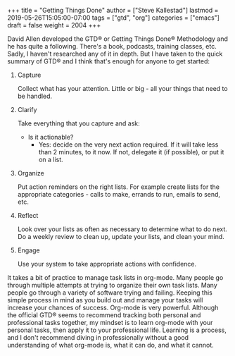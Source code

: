 +++
title = "Getting Things Done"
author = ["Steve Kallestad"]
lastmod = 2019-05-26T15:05:00-07:00
tags = ["gtd", "org"]
categories = ["emacs"]
draft = false
weight = 2004
+++

David Allen developed the GTD® or Getting Things Done® Methodology and he has
quite a following.  There's a book, podcasts, training classes, etc.  Sadly, I
haven't researched any of it in depth.  But I have taken to the quick summary
of GTD® and I think that's enough for anyone to get started:

1.  Capture

    Collect what has your attention.  Little or big - all your things that need
    to be handled.
2.  Clarify

    Take everything that you capture and ask:

    -   Is it actionable?
        -   Yes: decide on the very next action required.  If it will take less than 2
            minutes, to it now.  If not, delegate it (if possible), or put it on a
            list.
3.  Organize

     Put action reminders on the right lists.  For example create lists for the
    appropriate categories - calls to make, errands to run, emails to send,
    etc.
4.  Reflect

     Look over your lists as often as necessary to determine what to do next.
    Do a weekly review to clean up, update your lists, and clean your mind.
5.  Engage

    Use your system to take appropriate actions with confidence.

It takes a bit of practice to manage task lists in org-mode.  Many people go
through multiple attempts at trying to organize their own task lists.  Many
people go through a variety of software trying and failing.  Keeping this
simple process in mind as you build out and manage your tasks will increase
your chances of success.  Org-mode is very powerful.  Although the official
GTD® seems to recommend tracking both personal and professional tasks together,
my mindset is to learn org-mode with your personal tasks, then apply it to your
professional life.  Learning is a process, and I don't recommend diving in
professionally without a good understanding of what org-mode is, what it can
do, and what it cannot.
